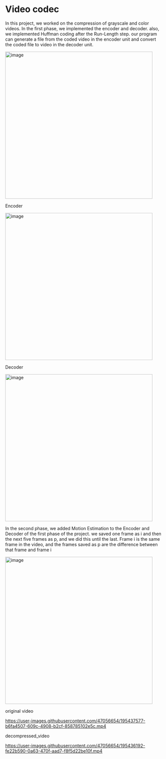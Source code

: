 # Video codec
In this project, we worked on the compression of grayscale and color videos. In the first phase, we implemented the encoder and decoder. also, we implemented Huffman coding after the Run-Length step. our program can generate a file from the coded video in the encoder unit and convert the coded file to video in the decoder unit.

<img width="468" alt="image" src="https://user-images.githubusercontent.com/47056654/195435384-2de8edd4-5c09-4718-b2a4-6ce57a273dbf.png">

Encoder

<img width="468" alt="image" src="https://user-images.githubusercontent.com/47056654/195435551-ecfdf3b2-7add-41de-ba6e-5dfca587031e.png">

Decoder

<img width="468" alt="image" src="https://user-images.githubusercontent.com/47056654/195435631-cb02df70-4426-47df-a0bd-610fa684a7cf.png">

In the second phase, we added Motion Estimation to the Encoder and Decoder of the first phase of the project.
we saved one frame as i and then the next five frames as p, and we did this until the last. Frame i is the same frame in the video, and the frames saved as p are the difference between that frame and frame i

<img width="468" alt="image" src="https://user-images.githubusercontent.com/47056654/195435693-e95efe97-2b69-40e1-9ebd-e1cc2a1d8f73.png">

original video

https://user-images.githubusercontent.com/47056654/195437577-b6fa4507-609c-4908-b2cf-858785102e5c.mp4

decompressed_video

https://user-images.githubusercontent.com/47056654/195436192-fe22b590-0a63-470f-aad7-f8f5d22be10f.mp4

